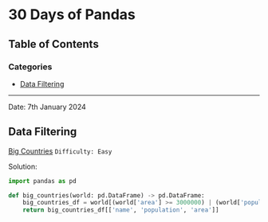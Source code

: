 # 30 Days of Pandas

## Table of Contents

### Categories
  - [Data Filtering](#data-filtering)


----

Date: 7th January 2024
## Data Filtering

[Big Countries](https://leetcode.com/problems/big-countries/description/?source=submission-noac)
`Difficulty: Easy`

Solution:
```python
import pandas as pd

def big_countries(world: pd.DataFrame) -> pd.DataFrame:
    big_countries_df = world[(world['area'] >= 3000000) | (world['population'] >= 25000000)]
    return big_countries_df[['name', 'population', 'area']] 
```

